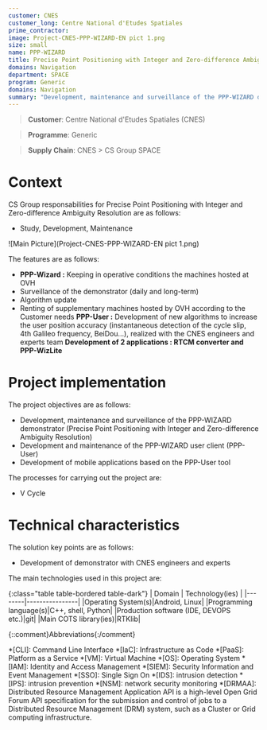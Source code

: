 ```yaml
---
customer: CNES
customer_long: Centre National d'Etudes Spatiales
prime_contractor: 
image: Project-CNES-PPP-WIZARD-EN pict 1.png
size: small
name: PPP-WIZARD
title: Precise Point Positioning with Integer and Zero-difference Ambiguity Resolution
domains: Navigation
department: SPACE
program: Generic
domains: Navigation
summary: "Development, maintenance and surveillance of the PPP-WIZARD demonstrator (Precise Point Positioning with Integer and Zero-difference Ambiguity Resolution). Development and maintenance of the PPP-WIZARD user client (PPP-User). Development of mobile applications based on the PPP-User tool"
---
```


> __Customer__\: Centre National d'Etudes Spatiales (CNES)

> __Programme__\: Generic

> __Supply Chain__\: CNES >  CS Group SPACE


# Context


CS Group responsabilities for Precise Point Positioning with Integer and Zero-difference Ambiguity Resolution are as follows:
* Study, Development, Maintenance

![Main Picture](Project-CNES-PPP-WIZARD-EN pict 1.png)

The features are as follows:
* **PPP-Wizard :** Keeping in operative conditions the machines hosted at OVH
* Surveillance of the demonstrator (daily and long-term)
* Algorithm update
* Renting of supplementary machines hosted by OVH according to the Customer needs
	**PPP-User :** Development of new algorithms to increase the user position accuracy (instantaneous detection of the cycle slip, 4th Galileo frequency, BeiDou…), realized with the CNES engineers and experts team
	**Development of 2 applications : RTCM converter and PPP-WizLite**

# Project implementation

The project objectives are as follows:
* Development, maintenance and surveillance of the PPP-WIZARD demonstrator (Precise Point Positioning with Integer and Zero-difference Ambiguity Resolution)
* Development and maintenance of the PPP-WIZARD user client (PPP-User)
* Development of mobile applications based on the PPP-User tool

The processes for carrying out the project are:
* V Cycle

# Technical characteristics

The solution key points are as follows:
* Development of demonstrator with CNES engineers and experts



The main technologies used in this project are:

{:class="table table-bordered table-dark"}
| Domain | Technology(ies) |
|--------|----------------|
|Operating System(s)|Android, Linux|
|Programming language(s)|C++, shell, Python|
|Production software (IDE, DEVOPS etc.)|git|
|Main COTS library(ies)|RTKlib|



{::comment}Abbreviations{:/comment}

*[CLI]: Command Line Interface
*[IaC]: Infrastructure as Code
*[PaaS]: Platform as a Service
*[VM]: Virtual Machine
*[OS]: Operating System
*[IAM]: Identity and Access Management
*[SIEM]: Security Information and Event Management
*[SSO]: Single Sign On
*[IDS]: intrusion detection
*[IPS]: intrusion prevention
*[NSM]: network security monitoring
*[DRMAA]: Distributed Resource Management Application API is a high-level Open Grid Forum API specification for the submission and control of jobs to a Distributed Resource Management (DRM) system, such as a Cluster or Grid computing infrastructure.
